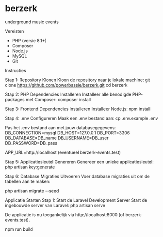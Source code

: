 # berzerk
underground music events

Vereisten
- PHP (versie 8.1+)
- Composer
- Node.js
- MySQL
- Git 

Instructies 

Stap 1: Repository Klonen
Kloon de repository naar je lokale machine:
git clone https://github.com/powerbassie/berzerk.git
cd berzerk

Stap 2: PHP Dependencies Installeren
Installeer alle benodigde PHP-packages met Composer:
composer install

Stap 3: Frontend Dependencies Installeren
Installeer Node.js:
npm install

Stap 4: .env Configureren
Maak een .env bestand aan:
cp .env.example .env

Pas het .env bestand aan met jouw databasegegevens:
DB_CONNECTION=mysql
DB_HOST=127.0.0.1
DB_PORT=3306
DB_DATABASE=DB_name
DB_USERNAME=DB_user
DB_PASSWORD=DB_pass

APP_URL=http://localhost (eventueel berzerk-events.test)

Stap 5: Applicatiesleutel Genereren
Genereer een unieke applicatiesleutel:
php artisan key:generate

Stap 6: Database Migraties Uitvoeren
Voer database migraties uit om de tabellen aan te maken:

php artisan migrate --seed

Applicatie Starten
Stap 1: Start de Laravel Development Server
Start de ingebouwde server van Laravel:
php artisan serve

De applicatie is nu toegankelijk via http://localhost:8000 (of berzerk-events.test).

npm run build
